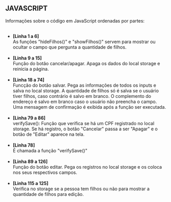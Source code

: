 ## JAVASCRIPT  
Informações sobre o código em JavaScript ordenadas por partes:<br><br>
- **[Linha 1 a 6]**<br> As funções "hideFilhos()" e "showFilhos()" servem para mostrar ou ocultar o campo que pergunta a quantidade de filhos.<br><br>
- **[Linha 9 a 15]**<br> Função do botão cancelar/apagar. Apaga os dados do local storage e reinicia a página.<br><br>
- **[Linha 18 a 74]**<br> Funcção do botão salvar. Pega as informações de todos os inputs e salva no local storage. A quantidade de filhos só é salva se o usuário tiver filhos, caso contrário é salvo em branco. O complemento do endereço é salvo em branco caso o usuário não preencha o campo. Uma mensagem de confirmação é exibida após a função ser executada.<br><br>
- **[Linha 79 a 86]**<br> verifySave(): Função que verifica se há um CPF registrado no local storage. Se há registro, o botão "Cancelar" passa a ser "Apagar" e o botão de "Editar" aparece na tela.<br><br>
- **[Linha 78]**<br> É chamada a função "verifySave()"<br><br>
- **[Linha 89 a 126]**<br> Função do botão editar. Pega os registros no local storage e os coloca nos seus respectivos campos.<br><br>
- **[Linha 115 a 125]**<br> Verifica no storage se a pessoa tem filhos ou não para mostrar a quantidade de filhos para edição.
